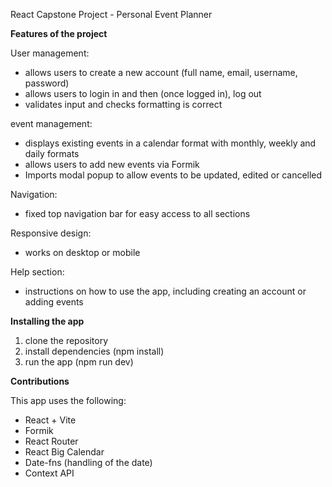 React Capstone Project - Personal Event Planner

**Features of the project**

User management:
- allows users to create a new account (full name, email, username, password)
- allows users to login in and then (once logged in), log out
- validates input and checks formatting is correct

event management:
- displays existing events in a calendar format with monthly, weekly and daily formats
- allows users to add new events via Formik
- Imports modal popup to allow events to be updated, edited or cancelled

Navigation:
- fixed top navigation bar for easy access to all sections

Responsive design:
- works on desktop or mobile

Help section:
- instructions on how to use the app, including creating an account or adding events

**Installing the app**

1. clone the repository
2. install dependencies (npm install)
3. run the app (npm run dev)

**Contributions**

This app uses the following:
- React + Vite
- Formik
- React Router
- React Big Calendar
- Date-fns (handling of the date)
- Context API
